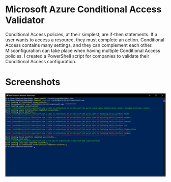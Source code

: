 # Microsoft Azure Conditional Access Validator

Conditional Access policies, at their simplest, are if-then statements. If a user wants to access a resource, they must complete an action. Conditional Access contains many settings, and they can complement each other. Misconfiguration can take place when having multiple Conditional Access policies. I created a PowerShell script for companies to validate their Conditional Access configuration.

# Screenshots

![Alt text](/Screenshots/Microsoft-Azure-AD-Conditional-Access-Validator-01.jpg?raw=true "Azure AD Conditional Access Validator")
